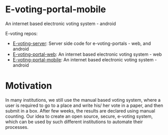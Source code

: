 # E-voting-portal-mobile
An internet based electronic voting system - android

E-voting repos:
- [E-voting-server](https://github.com/BroFOSS/E-voting-server): Server side code for e-voting-portals - web, and android
- [E-voting-portal-web](https://github.com/BroFOSS/E-voting-portal-web): An internet based electronic voting system - web
- [E-voting-portal-mobile](https://github.com/BroFOSS/E-voting-portal-mobile): An internet based electronic voting system - android

# Motivation

In many institutions, we still use the manual based voting system, where a user is required to go to a place and write his/ her vote in a paper, and then submit in a box. After few weeks, the results are declared using manual counting. Our idea to create an open source, secure, e-voting system, which can be used by such different institutions to automate their processes. 

